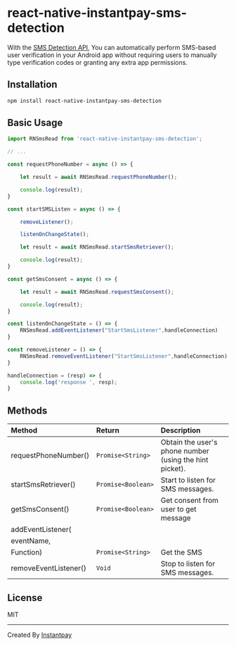 # react-native-instantpay-sms-detection

With the [SMS Detection API](https://developers.google.com/identity/sms-retriever/overview), You can automatically perform SMS-based user verification in your Android app without requiring users to manually type verification codes or granting any extra app permissions.

## Installation

```sh
npm install react-native-instantpay-sms-detection
```

## Basic Usage


```js
import RNSmsRead from 'react-native-instantpay-sms-detection';

// ...

const requestPhoneNumber = async () => {

    let result = await RNSmsRead.requestPhoneNumber();

    console.log(result);
}

const startSMSListen = async () => {

    removeListener();

    listenOnChangeState(); 

    let result = await RNSmsRead.startSmsRetriever();

    console.log(result);
}

const getSmsConsent = async () => {

    let result = await RNSmsRead.requestSmsConsent();

    console.log(result);
}

const listenOnChangeState = () => {
    RNSmsRead.addEventListener("StartSmsListener",handleConnection)
}

const removeListener = () => {
    RNSmsRead.removeEventListener("StartSmsListener",handleConnection)
}

handleConnection = (resp) => {
    console.log('response ', resp);
}
```

## Methods

| Method                          | Return             | Description                                             |
| :------------------------------ | :----------------- | :------------------------------------------------------ |
| requestPhoneNumber()            | `Promise<String>`  | Obtain the user's phone number (using the hint picket). |
| startSmsRetriever()             | `Promise<Boolean>` | Start to listen for SMS messages.                       |
| getSmsConsent()                 | `Promise<Boolean>` | Get consent from user to get message                    |
| addEventListener(               |                    |                                                         |
|    eventName,                   |                    |                                                         |
|    Function)                    | `Promise<String>`  | Get the SMS                                             |
| removeEventListener()           | `Void`             | Stop to listen for SMS messages.                        |

## License

MIT

---

Created By [Instantpay](https://www.instantpay.in)
